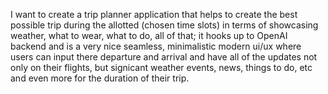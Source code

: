 I want to create a trip planner application that helps to create the best possible trip during the allotted (chosen time slots) in terms of showcasing weather, what to wear, what to do, all of that; it hooks up to OpenAI backend and is a very nice seamless, minimalistic modern ui/ux where users can input there departure and arrival and have all of the updates not only on their flights, but signicant weather events, news, things to do, etc and even more for the duration of their trip.